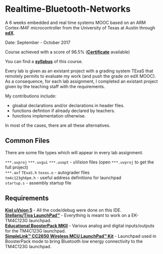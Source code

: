 # Realtime-Bluetooth-Networks
A 6 weeks embedded and real time systems MOOC based on an ARM Cortex-M4F microcontroller from the University of Texas at Austin through [**edX**](https://courses.edx.org/).

Date: September - October 2017

Course achieved with a score of 96.5% (**[Certificate](https://courses.edx.org/certificates/df9e89dc603442f2869169aa75d07562)** available)

You can find a **[syllabus](syllabus.md)** of this course.

Every lab is given as an existant project with a grading system TExaS that remotely permits to evaluate my work (and push the grade on edX MOOC). \
As a consequence, for each lab assignment, I completed an existant project given by the teaching staff with the requirements.

My contributions include:
- gloabal declarations and/or declarations in header files. 
- functions defintion if already declared by teachers.
- functions implementation otherwise.

In most of the cases, there are all these alternatives.

## Common Files

There are some file types which will appear in every lab assignment.

`***.uvproj` `***.uvgui` `***.uvopt` - uVision files (open `***.uvproj` to get the full project) \
`***.axf` `TExaS.h` `texas.o` - autograder files \
`tm4c123gh6pm.h` - useful address definitions for launchpad \
`startup.s` - assembly startup file

## Requirements

**[Kiel uVsion 5](https://www.keil.com/demo/eval/armv4.htm)** - All the code/debug were done on this IDE. \
**[Stellaris/Tiva LaunchPad™](http://www.ti.com/tool/ek-tm4c123gxl)** - Everything is meant to work on a EK-TM4C123G launchpad. \
**[Educational BoosterPack MKII](http://www.ti.com/tool/BOOSTXL-EDUMKII)** - Various analog and digital inputs/outputs for the TM4C123G launchpad. \
**[SimpleLink™ CC2650 Wireless MCU LaunchPad™ Kit](http://www.ti.com/tool/launchxl-cc2650)** - Launchpad used in BoosterPack mode to bring Bluetooth low energy connectivity to the TM4C123G launchpad.
